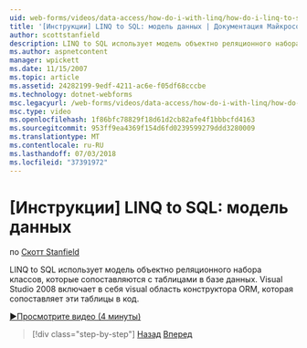 ```yaml
---
uid: web-forms/videos/data-access/how-do-i-with-linq/how-do-i-linq-to-sql-data-model
title: '[Инструкции] LINQ to SQL: модель данных | Документация Майкрософт'
author: scottstanfield
description: LINQ to SQL использует модель объектно реляционного набора классов, которые сопоставляются с таблицами в базе данных. Visual Studio 2008 включает в себя это визуальная поверхность проектирования ORM...
ms.author: aspnetcontent
manager: wpickett
ms.date: 11/15/2007
ms.topic: article
ms.assetid: 24282199-9edf-4211-ac6e-f05df68cccbe
ms.technology: dotnet-webforms
msc.legacyurl: /web-forms/videos/data-access/how-do-i-with-linq/how-do-i-linq-to-sql-data-model
msc.type: video
ms.openlocfilehash: 1f86bfc78829f18d61d2cb82afe4f1bbbcfd4163
ms.sourcegitcommit: 953ff9ea4369f154d6fd0239599279ddd3280009
ms.translationtype: MT
ms.contentlocale: ru-RU
ms.lasthandoff: 07/03/2018
ms.locfileid: "37391972"
---
```

<a name="how-do-i-linq-to-sql-data-model"></a>[Инструкции] LINQ to SQL: модель данных
====================
по [Скотт Stanfield](https://github.com/scottstanfield)

LINQ to SQL использует модель объектно реляционного набора классов, которые сопоставляются с таблицами в базе данных. Visual Studio 2008 включает в себя visual область конструктора ORM, которая сопоставляет эти таблицы в код.

[&#9654;Просмотрите видео (4 минуты)](https://channel9.msdn.com/Blogs/ASP-NET-Site-Videos/how-do-i-linq-to-sql-data-model)

> [!div class="step-by-step"]
> [Назад](how-do-i-linq-to-sql-overview.md)
> [Вперед](how-do-i-linq-to-sql-querying-the-database.md)
